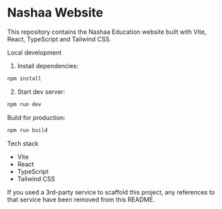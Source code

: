 # Nashaa Website

This repository contains the Nashaa Education website built with Vite, React, TypeScript and Tailwind CSS.

Local development

1. Install dependencies:

```sh
npm install
```

2. Start dev server:

```sh
npm run dev
```

Build for production:

```sh
npm run build
```

Tech stack

- Vite
- React
- TypeScript
- Tailwind CSS

If you used a 3rd-party service to scaffold this project, any references to that service have been removed from this README.
